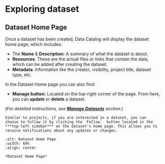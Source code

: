# Exploring dataset

## Dataset Home Page
Once a dataset has been created, Data Catalog will display the dataset home page,
which includes:

* The **Name** & **Description**: A summary of what the dataset is about.
* **Resources**: These are the actual files or links that contain the data, which can be added after creating the dataset.
* **Metadata**: Information like the creator, visibility, project title, dataset type, etc. 

In the Dataset Home page you can also find:

* **Manage button:** Located on the top-right corner of the page. From here, you can **update** or **delete** a dataset.

(_For detailed instructions, see [**Manage Datasets**](this_is_the_manage_datasets_reference_point) section._)


```{note} 
Similar to projects, if you are interested in a dataset, you can choose to follow it by clicking the `Follow`  button located in the ***top-left sidebar*** on the dataset's home page. This allows you to receive notifications about any updates or changes.
```



```{figure} ../../_static/images/exploring_dataset.png
:alt: Dataset Home Page
:width: 60%
:align: center

*Dataset Home Page*

```








